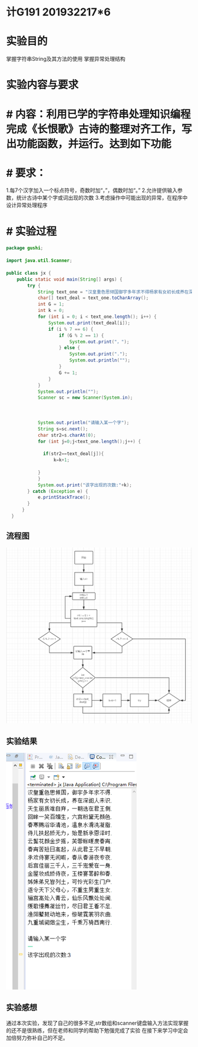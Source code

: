 # 计G191 201932217*6
# 实验目的
掌握字符串String及其方法的使用
掌握异常处理结构
# 实验内容与要求
# # 内容：利用已学的字符串处理知识编程完成《长恨歌》古诗的整理对齐工作，写出功能函数，并运行。达到如下功能
# # 要求：
1.每7个汉字加入一个标点符号，奇数时加“，”，偶数时加“。”
2.允许提供输入参数，统计古诗中某个字或词出现的次数
3.考虑操作中可能出现的异常，在程序中设计异常处理程序
# # 实验过程
```java
package gushi;

import java.util.Scanner;

public class jx {
    public static void main(String[] args) {
        try {
            String text_one = "汉皇重色思倾国御宇多年求不得杨家有女初长成养在深闺人未识天生丽质难自弃一朝选在君王侧回眸一笑百媚生六宫粉黛无颜色春寒赐浴华清池温泉水滑洗凝脂侍儿扶起娇无力始是新承恩泽时云鬓花颜金步摇芙蓉帐暖度春宵春宵苦短日高起从此君王不早朝承欢侍宴无闲暇春从春游夜专夜后宫佳丽三千人三千宠爱在一身金屋妆成娇侍夜玉楼宴罢醉和春姊妹弟兄皆列土可怜光彩生门户遂令天下父母心不重生男重生女骊宫高处入青云仙乐风飘处处闻缓歌慢舞凝丝竹尽日君王看不足渔阳鼙鼓动地来惊破霓裳羽衣曲九重城阙烟尘生千乘万骑西南行 ";
            char[] text_deal = text_one.toCharArray();
            int G = 1;
            int k = 0;
            for (int i = 0; i < text_one.length(); i++) {
                System.out.print(text_deal[i]);
                if (i % 7 == 6) {
                    if (G % 2 == 1) {
                        System.out.print("，");
                    } else {
                        System.out.print(".");
                        System.out.println("");
                    }
                    G += 1;
                }
            }
            System.out.println("");
            Scanner sc = new Scanner(System.in);

        
           
            System.out.println("请输入某一个字");
            String s=sc.next();
            char str2=s.charAt(0);
            for (int j=0;j<text_one.length();j++) {
            	
              if(str2==text_deal[j]){
            	  k=k+1;
              
            }
            }
            System.out.print("该字出现的次数:"+k);
        } catch (Exception e) {
            e.printStackTrace();
        }
      }
  }
  ```
  ## 流程图
  ![images](https://github.com/Jingyongxin/Java4/blob/master/流程图.png)
  ## 实验结果
  ![images](https://github.com/Jingyongxin/Java4/blob/master/运行结果.png)
  ## 实验感想
  通过本次实验，发现了自己的很多不足,str数组和scanner键盘输入方法实现掌握的还不是很熟练，但在老师和同学的帮助下勉强完成了实验 在接下来学习中定会加倍努力弥补自己的不足。
